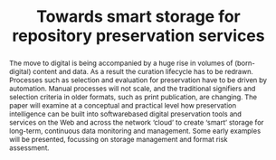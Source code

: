 ---
abstract: The move to digital is being accompanied by a huge rise in volumes of (born-digital)
  content and data. As a result the curation lifecycle has to be redrawn. Processes
  such as selection and evaluation for preservation have to be driven by automation.
  Manual processes will not scale, and the traditional signifiers and selection criteria
  in older formats, such as print publication, are changing. The paper will examine
  at a conceptual and practical level how preservation intelligence can be built into
  softwarebased digital preservation tools and services on the Web and across the
  network ‘cloud’ to create ‘smart’ storage for long-term, continuous data monitoring
  and management. Some early examples will be presented, focussing on storage management
  and format risk assessment.
creators:
- Hitchcock, Steve
- Carr, Leslie
- Jefferies, Neil
- O’Steen, Ben
- Brown, Adrian
- Tarrant, David
date: null
document_url: https://services.phaidra.univie.ac.at/api/object/o:294148/download
grand_parent: iPRES
institutions: []
keywords:
- london
landing_page_url: https://phaidra.univie.ac.at/o:294148
language: eng
layout: publication
license: CC BY-SA 3.0 AT
notes_url: null
parent: iPRES 2008
publication_type: paper
size: 166395
slides_url: null
source_name: iPRES
stream_url: null
title: Towards smart storage for repository preservation services
year: 2008
---
